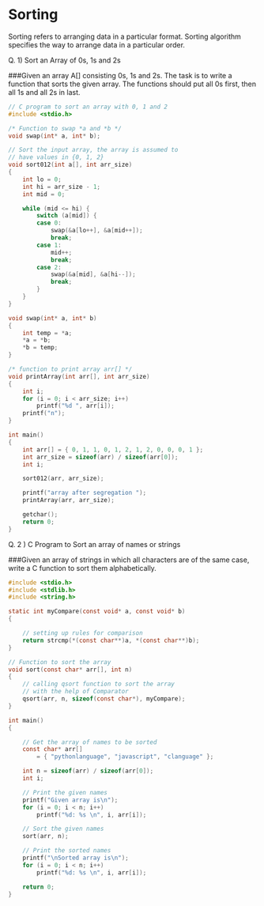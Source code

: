 <h1>Sorting</h1>

Sorting refers to arranging data in a particular format. Sorting algorithm specifies the way to arrange data in a particular order. 

Q. 1) Sort an Array of 0s, 1s and 2s

###Given an array A[] consisting 0s, 1s and 2s. The task is to write a function that sorts the given array. The functions should put all 0s first, then all 1s and all 2s in last.

```c
// C program to sort an array with 0, 1 and 2 
#include <stdio.h> 

/* Function to swap *a and *b */
void swap(int* a, int* b); 

// Sort the input array, the array is assumed to 
// have values in {0, 1, 2} 
void sort012(int a[], int arr_size) 
{ 
	int lo = 0; 
	int hi = arr_size - 1; 
	int mid = 0; 

	while (mid <= hi) { 
		switch (a[mid]) { 
		case 0: 
			swap(&a[lo++], &a[mid++]); 
			break; 
		case 1: 
			mid++; 
			break; 
		case 2: 
			swap(&a[mid], &a[hi--]); 
			break; 
		} 
	} 
} 

void swap(int* a, int* b) 
{ 
	int temp = *a; 
	*a = *b; 
	*b = temp; 
} 

/* function to print array arr[] */
void printArray(int arr[], int arr_size) 
{ 
	int i; 
	for (i = 0; i < arr_size; i++) 
		printf("%d ", arr[i]); 
	printf("n"); 
} 

int main() 
{ 
	int arr[] = { 0, 1, 1, 0, 1, 2, 1, 2, 0, 0, 0, 1 }; 
	int arr_size = sizeof(arr) / sizeof(arr[0]); 
	int i; 

	sort012(arr, arr_size); 

	printf("array after segregation "); 
	printArray(arr, arr_size); 

	getchar(); 
	return 0; 
} 

```
Q. 2 ) C Program to Sort an array of names or strings

###Given an array of strings in which all characters are of the same case, write a C function to sort them alphabetically.

```c
#include <stdio.h> 
#include <stdlib.h> 
#include <string.h> 

static int myCompare(const void* a, const void* b) 
{ 

	// setting up rules for comparison 
	return strcmp(*(const char**)a, *(const char**)b); 
} 

// Function to sort the array 
void sort(const char* arr[], int n) 
{ 
	// calling qsort function to sort the array 
	// with the help of Comparator 
	qsort(arr, n, sizeof(const char*), myCompare); 
} 

int main() 
{ 

	// Get the array of names to be sorted 
	const char* arr[] 
		= { "pythonlanguage", "javascript", "clanguage" }; 

	int n = sizeof(arr) / sizeof(arr[0]); 
	int i; 

	// Print the given names 
	printf("Given array is\n"); 
	for (i = 0; i < n; i++) 
		printf("%d: %s \n", i, arr[i]); 

	// Sort the given names 
	sort(arr, n); 

	// Print the sorted names 
	printf("\nSorted array is\n"); 
	for (i = 0; i < n; i++) 
		printf("%d: %s \n", i, arr[i]); 

	return 0; 
} 
```


